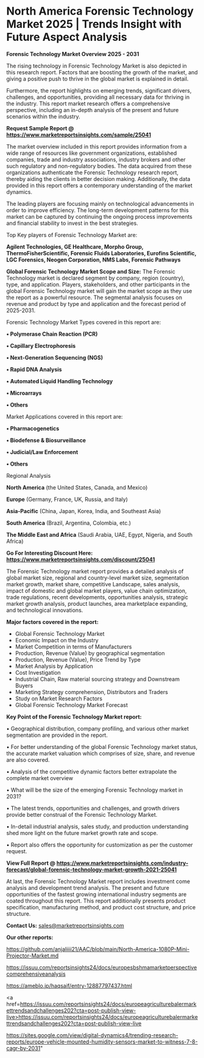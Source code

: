 # North America Forensic Technology Market 2025 | Trends Insight with Future Aspect Analysis

<Strong> Forensic Technology Market Overview 2025 - 2031</strong>

The rising technology in Forensic Technology Market is also depicted in this research report. Factors that are boosting the growth of the market, and giving a positive push to thrive in the global market is explained in detail.

Furthermore, the report highlights on emerging trends, significant drivers, challenges, and opportunities, providing all necessary data for thriving in the industry. This report market research offers a comprehensive perspective, including an in-depth analysis of the present and future scenarios within the industry.

<strong>Request Sample Report @ <a href=https://www.marketreportsinsights.com/sample/25041>https://www.marketreportsinsights.com/sample/25041</a></strong>

The market overview included in this report provides information from a wide range of resources like government organizations, established companies, trade and industry associations, industry brokers and other such regulatory and non-regulatory bodies. The data acquired from these organizations authenticate the Forensic Technology research report, thereby aiding the clients in better decision making. Additionally, the data provided in this report offers a contemporary understanding of the market dynamics.

The leading players are focusing mainly on technological advancements in order to improve efficiency. The long-term development patterns for this market can be captured by continuing the ongoing process improvements and financial stability to invest in the best strategies.

Top Key players of Forensic Technology Market are:

<strong>Agilent Technologies, GE Healthcare, Morpho Group, ThermoFisherScientific, Forensic Fluids Laboratories, Eurofins Scientific, LGC Forensics, Neogen Corporation, NMS Labs, Forensic Pathways</strong>

<strong><b>Global Forensic Technology Market Scope and Size:</b></strong>
The Forensic Technology market is declared segment by company, region (country), type, and application. Players, stakeholders, and other participants in the global Forensic Technology market will gain the market scope as they use the report as a powerful resource. The segmental analysis focuses on revenue and product by type and application and the forecast period of 2025-2031.

Forensic Technology Market Types covered in this report are:

<strong>• Polymerase Chain Reaction (PCR)

• Capillary Electrophoresis

• Next-Generation Sequencing (NGS)

• Rapid DNA Analysis

• Automated Liquid Handling Technology

• Microarrays

• Others</strong>

Market Applications covered in this report are:

<strong>• Pharmacogenetics

• Biodefense & Biosurveillance

• Judicial/Law Enforcement

• Others</strong> 

Regional Analysis

<strong>North America</strong> (the United States, Canada, and Mexico)

<strong>Europe</strong> (Germany, France, UK, Russia, and Italy)

<strong>Asia-Pacific</strong> (China, Japan, Korea, India, and Southeast Asia)

<strong>South America</strong> (Brazil, Argentina, Colombia, etc.)

<strong>The Middle East and Africa</strong> (Saudi Arabia, UAE, Egypt, Nigeria, and South Africa)

<strong>Go For Interesting Discount Here: <a href=https://www.marketreportsinsights.com/discount/25041>https://www.marketreportsinsights.com/discount/25041</a></strong>

The Forensic Technology market report provides a detailed analysis of global market size, regional and country-level market size, segmentation market growth, market share, competitive Landscape, sales analysis, impact of domestic and global market players, value chain optimization, trade regulations, recent developments, opportunities analysis, strategic market growth analysis, product launches, area marketplace expanding, and technological innovations.

<strong><b>Major factors covered in the report:</b></strong>
<ul>
  <li>Global Forensic Technology Market </li>
  <li>Economic Impact on the Industry</li>
  <li>Market Competition in terms of Manufacturers</li>
  <li>Production, Revenue (Value) by geographical segmentation</li>
  <li>Production, Revenue (Value), Price Trend by Type</li>
  <li>Market Analysis by Application</li>
  <li>Cost Investigation</li>
  <li>Industrial Chain, Raw material sourcing strategy and Downstream Buyers</li>
  <li>Marketing Strategy comprehension, Distributors and Traders</li>
  <li>Study on Market Research Factors</li>
  <li>Global Forensic Technology Market Forecast</li>
</ul>

<strong><b>Key Point of the Forensic Technology Market report:</b></strong>

• Geographical distribution, company profiling, and various other market segmentation are provided in the report.

• For better understanding of the global Forensic Technology market status, the accurate market valuation which comprises of size, share, and revenue are also covered.

• Analysis of the competitive dynamic factors better extrapolate the complete market overview

• What will be the size of the emerging Forensic Technology market in 2031?

• The latest trends, opportunities and challenges, and growth drivers provide better construal of the Forensic Technology Market.

• In-detail industrial analysis, sales study, and production understanding shed more light on the future market growth rate and scope.

• Report also offers the opportunity for customization as per the customer request.

<strong><b>View Full Report @ <a href=https://www.marketreportsinsights.com/industry-forecast/global-forensic-technology-market-growth-2021-25041>https://www.marketreportsinsights.com/industry-forecast/global-forensic-technology-market-growth-2021-25041</a></b></strong>


At last, the Forensic Technology Market report includes investment come analysis and development trend analysis. The present and future opportunities of the fastest growing international industry segments are coated throughout this report. This report additionally presents product specification, manufacturing method, and product cost structure, and price structure.

<strong>Contact Us:</strong>
sales@marketreportsinsights.com

<strong>Our other reports:</strong>

<a href=https://github.com/anjaliiii21/AAC/blob/main/North-America-1080P-Mini-Projector-Market.md>https://github.com/anjaliiii21/AAC/blob/main/North-America-1080P-Mini-Projector-Market.md</a>

<a href=https://issuu.com/reportsinsights24/docs/europesbshmamarketperspectivecomprehensiveanalysis>https://issuu.com/reportsinsights24/docs/europesbshmamarketperspectivecomprehensiveanalysis</a>

<a href=https://ameblo.jp/haqsaif/entry-12887797437.html>https://ameblo.jp/haqsaif/entry-12887797437.html</a>

<a href=https://issuu.com/reportsinsights24/docs/europeagriculturebalermarkettrendsandchallenges202?cta=post-publish-view-live>https://issuu.com/reportsinsights24/docs/europeagriculturebalermarkettrendsandchallenges202?cta=post-publish-view-live</a>

<a href=https://sites.google.com/view/digital-dynamics4/trending-research-reports/europe-vehicle-mounted-humidity-sensors-market-to-witness-7-8-cagr-by-2031>https://sites.google.com/view/digital-dynamics4/trending-research-reports/europe-vehicle-mounted-humidity-sensors-market-to-witness-7-8-cagr-by-2031</a>"
